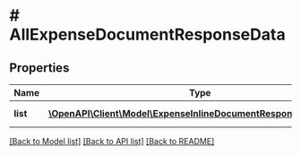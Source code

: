 # # AllExpenseDocumentResponseData

## Properties

Name | Type | Description | Notes
------------ | ------------- | ------------- | -------------
**list** | [**\OpenAPI\Client\Model\ExpenseInlineDocumentResponseAllOfData[]**](ExpenseInlineDocumentResponseAllOfData.md) | ข้อมูลรายการสินค้า | [optional] 

[[Back to Model list]](../../README.md#documentation-for-models) [[Back to API list]](../../README.md#documentation-for-api-endpoints) [[Back to README]](../../README.md)


